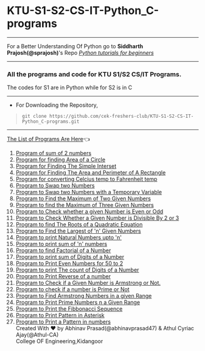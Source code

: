 # KTU-S1-S2-CS-IT-Python_C-programs
***
For a Better Understanding Of Python go to **Siddharth Prajosh(@sprajosh)**'s Repo *[Python tutorials for beginners](https://github.com/sprajosh/basic-python)*
***
### All the programs and code for KTU S1/S2 CS/IT Programs.  
The codes for S1 are in Python while for S2 is in C
***
- For Downloading the Repository,
>  `git clone https://github.com/cek-freshers-club/KTU-S1-S2-CS-IT-Python_C-programs.git `
___
[The List of Programs Are Here](Python%20Programmes/List%20of%20Programs.txt):point_left:

1. [Program of sum of 2 numbers](Python%20Programmes/1_sum_of_two_numbers.py)
2. [Program for finding Area of a Circle](Python%20Programmes/2_Area_of_circle.py)
3. [Program for Finding The Simple Interset](Python%20Programmes/3_simple_interest.py)
4. [Program for Finding The Area and Perimeter of A Rectangle ](Python%20Programmes/4_rectangle.py)
5. [Program for converting Celcius temp to Fahrenheit temp](Python%20Programmes/5_Celcius_2_Fahren_.py)
6. [Program to Swap two Numbers](Python%20Programmes/6_swap.py)
7. [Program to Swap two Numbers with a Temporary Variable](Python%20Programmes/7_Swap_Using_temp_var.py)
8. [Program to Find the Maximum of Two Given Numbers](Python%20Programmes/8_max_of_two_nos.py)
9. [Program to find the Maximum of Three Given Numbers](Python%20Programmes/9_max_of_3_nos.py)
10. [Program to Check whether a given Number is Even or Odd](Python%20Programmes/10_even_odd.py)
11. [Program to Check Whether a Given Number is Divisible By 2 or 3](Python%20Programmes/11_divisible_by_2_or_3.py)
12. [Program to find The Roots of a Quadratic Equation](Python%20Programmes/12_roots_of_quad_eq.py)
13. [Program to Find the Largest of 'n' Given Numbers](Python%20Programmes/13_largest_of_n_numbers.py)
14. [Program to print Natural Numbers upto 'n'](Python%20Programmes/15_Sum_of_n_numbers.py)
15. [Program to print sum of 'n' numbers](Python%20Programmes/15_Sum_of_n_numbers.py)
16. [Program to find Factorial of a Number](Python%20Programmes/16_factorial_of_a_number.py)
17. [Program to print sum of Digits of a Number](Python%20Programmes/17_Sum_of_digits_of_a_number.py)
18. [Program to Print Even Numbers for 50 to 2](Python%20Programmes/18_Even_numbers_from_50_to_2.py)  
19. [Program to print The count of Digits of a Number](Python%20Programmes/19_Count_of_digits_in_a_number.py)
20. [Program to Print Reverse of a number](Python%20Programmes/20_Reverse_of_number.py)
21. [Program to Check if a Given Number is Armstrong or Not.](Python%20Programmes/21_Armstrong_or_not.py)
22. [Program to check if a number is Prime or Not](Python%20Programmes/22_Prime_or_not.py)
23. [Program to Find Armstrong Numbers in a given Range](Python%20Programmes/23_Armstrong_number_in_a_given_range.py)
24. [Program to Print Prime Numbers n a Given Range](Python%20Programmes/24_Prime_numbers_in_a_given_range.py)
25. [Program to Print the Fibbonacci Sequence](Python%20Programmes/25_fibonacci_sequence.py)   
26. [Program to Print Pattern in Asterisk](Python%20Programmes/26_pattern_*.py)
27. [Program to Print a Pattern in numbers](Python%20Programmes/27_pattern_num.py)     
Created With :heart: by Abhinav Prasad(@abhinavprasad47) & Athul Cyriac Ajay(@Athul-CA)  
                College OF Engineering,Kidangoor
